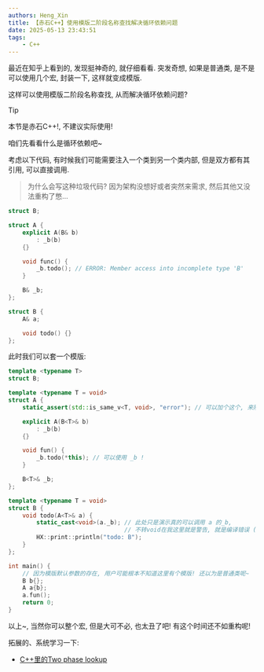 ```yaml
---
authors: Heng_Xin
title: 【赤石C++】使用模版二阶段名称查找解决循环依赖问题
date: 2025-05-13 23:43:51
tags:
    - C++
---
```


最近在知乎上看到的, 发现挺神奇的, 就仔细看看. 突发奇想, 如果是普通类, 是不是可以使用几个宏, 封装一下, 这样就变成模版.

这样可以使用模版二阶段名称查找, 从而解决循环依赖问题?

> [!TIP]
> 本节是赤石C++!, 不建议实际使用!

<!-- truncate -->

咱们先看看什么是循环依赖吧~

考虑以下代码, 有时候我们可能需要注入一个类到另一个类内部, 但是双方都有其引用, 可以直接调用.

> 为什么会写这种垃圾代码? 因为架构没想好或者突然来需求, 然后其他又没法重构了憋...

```cpp
struct B;

struct A {
    explicit A(B& b)
        : _b(b)
    {}

    void func() {
        _b.todo(); // ERROR: Member access into incomplete type 'B'
    }

    B& _b;
};

struct B {
    A& a;

    void todo() {}
};
```

此时我们可以套一个模版:

```cpp
template <typename T>
struct B;

template <typename T = void>
struct A {
    static_assert(std::is_same_v<T, void>, "error"); // 可以加个这个, 来限制类型~

    explicit A(B<T>& b)
        : _b(b)
    {}

    void fun() {
        _b.todo(*this); // 可以使用 _b !
    }

    B<T>& _b;
};

template <typename T = void>
struct B {
    void todo(A<T>& a) {
        static_cast<void>(a._b); // 此处只是演示真的可以调用 a 的_b, 
                                 // 不转void在我这里就是警告, 就是编译错误 (cmake设置了)
        HX::print::println("todo: B");
    }
};

int main() {
    // 因为模版默认参数的存在, 用户可能根本不知道这里有个模版! 还以为是普通类呢~
    B b{};
    A a{b};
    a.fun();
    return 0;
}
```

以上~, 当然你可以整个宏, 但是大可不必, 也太丑了吧! 有这个时间还不如重构呢!

拓展的、系统学习一下:

- [C++里的Two phase lookup](https://izualzhy.cn/two-phase-lookup)